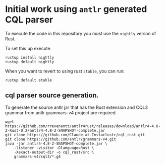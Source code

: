 # Initial work using `antlr` generated CQL parser

To execute the code in this repository you must use the `nightly` verson of Rust.

To set this up execute: 

```
rustup install nightly
rustup default nightly
```
When you want to revert to using rust `stable`, you can run:
```
rustup default stable
```

## cql parser source generation.

To generate the source antlr jar that has the Rust extension and CQL3 grammar from antlr grammars-v4 project are required.

```
wget https://github.com/rrevenantt/antlr4rust/releases/download/antlr4-4.8-2-Rust-0.2/antlr4-4.8-2-SNAPSHOT-complete.jar 
git clone https://github.com/Claude-at-Instaclustr/cql_rust.git
git clone https://github.com/antlr/grammars-v4.git
java -jar antlr4-4.8-2-SNAPSHOT-complete.jar \
    -listener -visitor -Dlanguage=Rust \
    -Xexact-output-dir -o cql_rust/src \
    grammars-v4/cql3/*.g4

```



